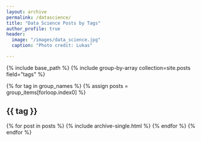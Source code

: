 ```yaml
---
layout: archive
permalink: /datascience/
title: "Data Science Posts by Tags"
author_profile: true
header:
  image: "/images/data_science.jpg"
  caption: "Photo credit: Lukas"

---
```


{% include base_path %}
{% include group-by-array collection=site.posts field="tags" %}

{% for tag in group_names %}
  {% assign posts = group_items[forloop.index0] %}
  <h2 id="{{ tag | slugify }}" class="archive__subtitle">{{ tag }}</h2>
  {% for post in posts %}
    {% include archive-single.html %}
  {% endfor %}
{% endfor %}
